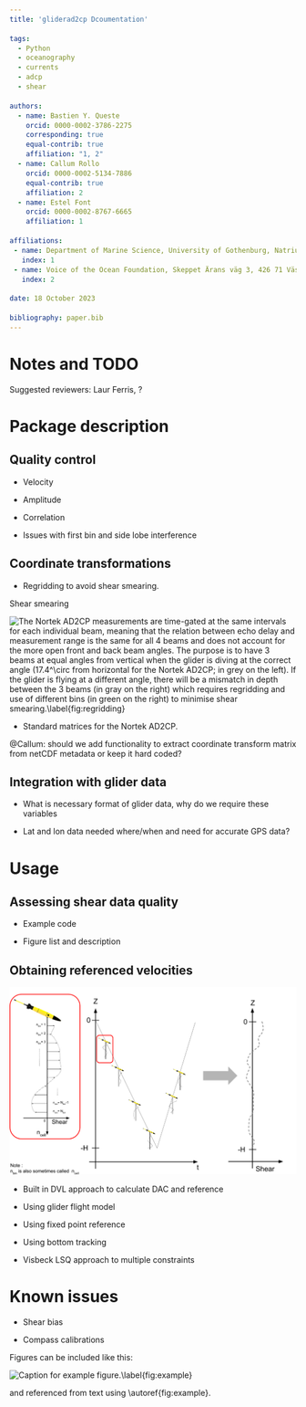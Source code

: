 ```yaml
---
title: 'gliderad2cp Dcoumentation'

tags:
  - Python
  - oceanography
  - currents
  - adcp
  - shear

authors:
  - name: Bastien Y. Queste
    orcid: 0000-0002-3786-2275
    corresponding: true
    equal-contrib: true
    affiliation: "1, 2"
  - name: Callum Rollo
    orcid: 0000-0002-5134-7886
    equal-contrib: true
    affiliation: 2
  - name: Estel Font
    orcid: 0000-0002-8767-6665
    affiliation: 1

affiliations:
 - name: Department of Marine Science, University of Gothenburg, Natrium, Box 463, 405 30 Göteborg, Sweden
   index: 1
 - name: Voice of the Ocean Foundation, Skeppet Ärans väg 3, 426 71 Västra Frölunda, Sweden 
   index: 2

date: 18 October 2023

bibliography: paper.bib
---
```


# Notes and TODO

Suggested reviewers: Laur Ferris, ?

# Package description

## Quality control

- Velocity

- Amplitude

- Correlation

- Issues with first bin and side lobe interference

## Coordinate transformations

- Regridding to avoid shear smearing.

Shear smearing

![The Nortek AD2CP measurements are time-gated at the same intervals for each individual beam, meaning that the relation between echo delay and measurement range is the same for all 4 beams and does not account for the more open front and back beam angles. The purpose is to have 3 beams at equal angles from vertical when the glider is diving at the correct angle (17.4$$^\circ$$ from horizontal for the Nortek AD2CP; in grey on the left). If the glider is flying at a different angle, there will be a mismatch in depth between the 3 beams (in gray on the right) which requires regridding and use of different bins (in green on the right) to minimise shear smearing.\label{fig:regridding}](paper_figures/regridding.png)

- Standard matrices for the Nortek AD2CP.

@Callum: should we add functionality to extract coordinate transform matrix from netCDF metadata or keep it hard coded?

## Integration with glider data

- What is necessary format of glider data, why do we require these variables

- Lat and lon data needed where/when and need for accurate GPS data?

# Usage

## Assessing shear data quality

- Example code

- Figure list and description

## Obtaining referenced velocities


![L-ADCP method.\label{fig:ladcp}](paper_figures/lADCP.png)

- Built in DVL approach to calculate DAC and reference

- Using glider flight model

- Using fixed point reference

- Using bottom tracking

- Visbeck LSQ approach to multiple constraints

# Known issues

- Shear bias

- Compass calibrations

Figures can be included like this:

![Caption for example figure.\label{fig:example}](paper_figures/blank.png)

and referenced from text using \autoref{fig:example}.
